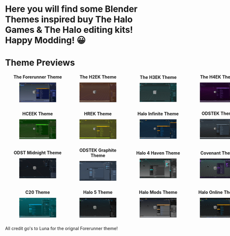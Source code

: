 # Here you will find some Blender Themes inspired buy The Halo Games & The Halo editing kits! Happy Modding! :grinning:
# Theme Previews

<table style="width: 800px; margin: 0 auto 20px auto; border-collapse: separate; border-spacing: 15px 0;">
  <tr>
    <td style="text-align: center; width: 170px;">
      <p style="margin: 0 0 10px 0; font-weight: bold;">The Forerunner Theme</p>
      <img width="120" src="https://raw.githubusercontent.com/jackrabbit72380/Ho4kmmm/master/apps/Blender/Theme%20Previews/Forerunner%20Theme%20Preview.jpg" alt="Forerunner Theme Preview">
    </td>
    <td style="text-align: center; width: 170px;">
      <p style="margin: 0 0 10px 0; font-weight: bold;">The H2EK Theme</p>
      <img width="120" src="https://raw.githubusercontent.com/jackrabbit72380/Ho4kmmm/master/apps/Blender/Theme%20Previews/H2EK%20Theme%20Preview.jpg" alt="H2EK Theme Preview">
    </td>
    <td style="text-align: center; width: 170px;">
      <p style="margin: 0 0 10px 0; font-weight: bold;">The H3EK Theme</p>
      <img width="120" src="https://raw.githubusercontent.com/jackrabbit72380/Ho4kmmm/master/apps/Blender/Theme%20Previews/H3EK%20Theme%20Preview.jpg" alt="H3EK Theme Preview">
    </td>
    <td style="text-align: center; width: 170px;">
      <p style="margin: 0 0 10px 0; font-weight: bold;">The H4EK Theme</p>
      <img width="120" src="https://raw.githubusercontent.com/jackrabbit72380/Ho4kmmm/master/apps/Blender/Theme%20Previews/H4EK%20Theme%20Preview.jpg" alt="H4EK Theme Preview">
    </td>
  </tr>
</table>

<table style="width: 800px; margin: 0 auto 20px auto; border-collapse: separate; border-spacing: 15px 0;">
  <tr>
    <td style="text-align: center; width: 170px;">
      <p style="margin: 0 0 10px 0; font-weight: bold;">HCEEK Theme</p>
      <img width="120" src="https://raw.githubusercontent.com/jackrabbit72380/Ho4kmmm/master/apps/Blender/Theme%20Previews/HCEEK%20Theme%20Preview.jpg" alt="HCEEK Theme Preview">
    </td>
    <td style="text-align: center; width: 170px;">
      <p style="margin: 0 0 10px 0; font-weight: bold;">HREK Theme</p>
      <img width="120" src="https://raw.githubusercontent.com/jackrabbit72380/Ho4kmmm/master/apps/Blender/Theme%20Previews/HREK%20Theme%20Preview.jpg" alt="HREK Theme Preview">
    </td>
    <td style="text-align: center; width: 170px;">
      <p style="margin: 0 0 10px 0; font-weight: bold;">Halo Infinite Theme</p>
      <img width="120" src="https://raw.githubusercontent.com/jackrabbit72380/Ho4kmmm/master/apps/Blender/Theme%20Previews/Halo%20Infinite%20Theme.jpg" alt="Halo Infinite Theme Preview">
    </td>
    <td style="text-align: center; width: 170px;">
      <p style="margin: 0 0 10px 0; font-weight: bold;">ODSTEK Theme</p>
      <img width="120" src="https://raw.githubusercontent.com/jackrabbit72380/Ho4kmmm/master/apps/Blender/Theme%20Previews/ODSTEK%20Theme%20Preview.jpg" alt="ODSTEK Theme Preview">
    </td>
  </tr>
</table>

<table style="width: 800px; margin: 0 auto 20px auto; border-collapse: separate; border-spacing: 15px 0;">
  <tr>
    <td style="text-align: center; width: 170px;">
      <p style="margin: 0 0 10px 0; font-weight: bold;">ODST Midnight Theme</p>
      <img width="120" src="https://raw.githubusercontent.com/jackrabbit72380/Ho4kmmm/master/apps/Blender/Theme%20Previews/ODST%20Midnight%20Theme%20Preview.jpg" alt="ODST Midnight Theme Preview">
    </td>
    <td style="text-align: center; width: 170px;">
      <p style="margin: 0 0 10px 0; font-weight: bold;">ODSTEK Graphite Theme</p>
      <img width="120" src="https://raw.githubusercontent.com/jackrabbit72380/Ho4kmmm/master/apps/Blender/Theme%20Previews/ODSTEK%20Graphite%20Theme%20Preview.jpg" alt="ODSTEK Graphite Theme Preview">
    </td>
    <td style="text-align: center; width: 170px;">
      <p style="margin: 0 0 10px 0; font-weight: bold;">Halo 4 Haven Theme</p>
      <img width="120" src="https://raw.githubusercontent.com/jackrabbit72380/Ho4kmmm/master/apps/Blender/Theme%20Previews/Halo%204%20Haven%20Theme%20Preview.jpg" alt="Halo 4 Haven Theme Preview">
    </td>
    <td style="text-align: center; width: 170px;">
      <p style="margin: 0 0 10px 0; font-weight: bold;">Covenant Theme</p>
      <img width="120" src="https://raw.githubusercontent.com/jackrabbit72380/Ho4kmmm/master/apps/Blender/Theme%20Previews/Covenant%20Theme%20%20Preview.jpg" alt="Covenant Theme Preview">
    </td>
  </tr>
</table>

<table style="width: 800px; margin: 0 auto 20px auto; border-collapse: separate; border-spacing: 15px 0;">
  <tr>
    <td style="text-align: center; width: 170px;">
      <p style="margin: 0 0 10px 0; font-weight: bold;">C20 Theme</p>
      <img width="120" src="https://raw.githubusercontent.com/jackrabbit72380/Ho4kmmm/master/apps/Blender/Theme%20Previews/C20%20Theme%20Preview.jpg" alt="C20 Theme Preview">
    </td>
    <td style="text-align: center; width: 170px;">
      <p style="margin: 0 0 10px 0; font-weight: bold;">Halo 5 Theme</p>
      <img width="120" src="https://raw.githubusercontent.com/jackrabbit72380/Ho4kmmm/master/apps/Blender/Theme%20Previews/Halo%205%20Theme%20Preview.jpg" alt="Halo 5 Theme Preview">
    </td>
    <td style="text-align: center; width: 170px;">
      <p style="margin: 0 0 10px 0; font-weight: bold;">Halo Mods Theme</p>
      <img width="120" src="https://raw.githubusercontent.com/jackrabbit72380/Ho4kmmm/master/apps/Blender/Theme%20Previews/Halo%20Mods%20Theme%20Preview.jpg" alt="Halo Mods Theme Preview">
    </td>
    <td style="text-align: center; width: 170px;">
      <p style="margin: 0 0 10px 0; font-weight: bold;">Halo Online Theme</p>
      <img width="120" src="https://raw.githubusercontent.com/jackrabbit72380/Ho4kmmm/master/apps/Blender/Theme%20Previews/Halo%20Online%20Theme%20Preview.jpg" alt="Halo Online Theme Preview">
    </td>
  </tr>
</table>

All credit go's to Luna for the orignal Forerunner theme!








































